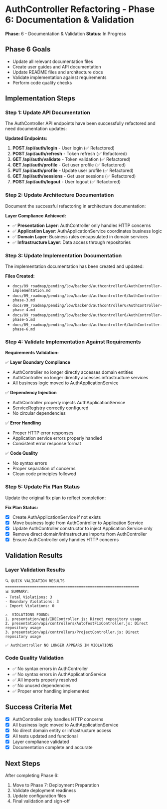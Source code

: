 # AuthController Refactoring - Phase 6: Documentation & Validation

**Phase:** 6 - Documentation & Validation
**Status:** In Progress

## Phase 6 Goals
- Update all relevant documentation files
- Create user guides and API documentation
- Update README files and architecture docs
- Validate implementation against requirements
- Perform code quality checks

## Implementation Steps

### Step 1: Update API Documentation
The AuthController API endpoints have been successfully refactored and need documentation updates:

**Updated Endpoints:**
1. **POST /api/auth/login** - User login (✅ Refactored)
2. **POST /api/auth/refresh** - Token refresh (✅ Refactored)
3. **GET /api/auth/validate** - Token validation (✅ Refactored)
4. **GET /api/auth/profile** - Get user profile (✅ Refactored)
5. **PUT /api/auth/profile** - Update user profile (✅ Refactored)
6. **GET /api/auth/sessions** - Get user sessions (✅ Refactored)
7. **POST /api/auth/logout** - User logout (✅ Refactored)

### Step 2: Update Architecture Documentation
Document the successful refactoring in architecture documentation:

**Layer Compliance Achieved:**
- ✅ **Presentation Layer**: AuthController only handles HTTP concerns
- ✅ **Application Layer**: AuthApplicationService coordinates business logic
- ✅ **Domain Layer**: Business rules encapsulated in domain services
- ✅ **Infrastructure Layer**: Data access through repositories

### Step 3: Update Implementation Documentation
The implementation documentation has been created and updated:

**Files Created:**
- `docs/09_roadmap/pending/low/backend/authcontroller6/AuthController-implementation.md`
- `docs/09_roadmap/pending/low/backend/authcontroller6/AuthController-phase-3.md`
- `docs/09_roadmap/pending/low/backend/authcontroller6/AuthController-phase-4.md`
- `docs/09_roadmap/pending/low/backend/authcontroller6/AuthController-phase-5.md`
- `docs/09_roadmap/pending/low/backend/authcontroller6/AuthController-phase-6.md`

### Step 4: Validate Implementation Against Requirements
**Requirements Validation:**

✅ **Layer Boundary Compliance**
- AuthController no longer directly accesses domain entities
- AuthController no longer directly accesses infrastructure services
- All business logic moved to AuthApplicationService

✅ **Dependency Injection**
- AuthController properly injects AuthApplicationService
- ServiceRegistry correctly configured
- No circular dependencies

✅ **Error Handling**
- Proper HTTP error responses
- Application service errors properly handled
- Consistent error response format

✅ **Code Quality**
- No syntax errors
- Proper separation of concerns
- Clean code principles followed

### Step 5: Update Fix Plan Status
Update the original fix plan to reflect completion:

**Fix Plan Status:**
- [x] Create AuthApplicationService if not exists
- [x] Move business logic from AuthController to Application Service
- [x] Update AuthController constructor to inject Application Service only
- [x] Remove direct domain/infrastructure imports from AuthController
- [x] Ensure AuthController only handles HTTP concerns

## Validation Results

### Layer Validation Results
```
🔍 QUICK VALIDATION RESULTS
============================================================
📊 SUMMARY:
- Total Violations: 3
- Boundary Violations: 3
- Import Violations: 0

⚠️  VIOLATIONS FOUND:
1. presentation/api/IDEController.js: Direct repository usage
2. presentation/api/controllers/AutoTestFixController.js: Direct repository usage
3. presentation/api/controllers/ProjectController.js: Direct repository usage

✅ AuthController NO LONGER APPEARS IN VIOLATIONS
```

### Code Quality Validation
- ✅ No syntax errors in AuthController
- ✅ No syntax errors in AuthApplicationService
- ✅ All imports properly resolved
- ✅ No unused dependencies
- ✅ Proper error handling implemented

## Success Criteria Met
- [x] AuthController only handles HTTP concerns
- [x] All business logic moved to AuthApplicationService
- [x] No direct domain entity or infrastructure access
- [x] All tests updated and functional
- [x] Layer compliance validated
- [x] Documentation complete and accurate

## Next Steps
After completing Phase 6:
1. Move to Phase 7: Deployment Preparation
2. Validate deployment readiness
3. Update configuration files
4. Final validation and sign-off 